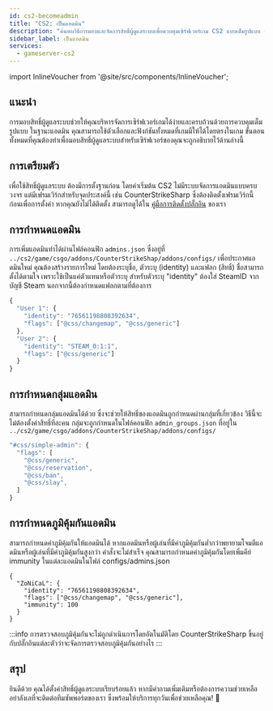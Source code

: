 ```yaml
---
id: cs2-becomeadmin
title: "CS2: เป็นแอดมิน"
description: "ค้นพบวิธีการมอบและจัดการสิทธิ์ผู้ดูแลระบบเพื่อควบคุมเซิร์ฟเวอร์เกม CS2 แบบเต็มรูปแบบ → เรียนรู้เพิ่มเติมตอนนี้"
sidebar_label: เป็นแอดมิน
services:
  - gameserver-cs2
---
```


import InlineVoucher from '@site/src/components/InlineVoucher';

## แนะนำ
การมอบสิทธิ์ผู้ดูแลระบบช่วยให้คุณบริหารจัดการเซิร์ฟเวอร์เกมได้ง่ายและครบถ้วนด้วยการควบคุมเต็มรูปแบบ ในฐานะแอดมิน คุณสามารถใช้ตัวเลือกและฟังก์ชันทั้งหมดที่เกมมีให้ได้โดยตรงในเกม ขั้นตอนทั้งหมดที่คุณต้องทำเพื่อมอบสิทธิ์ผู้ดูแลระบบสำหรับเซิร์ฟเวอร์ของคุณจะถูกอธิบายไว้ด้านล่างนี้  
<InlineVoucher />

## การเตรียมตัว
เพื่อใช้สิทธิ์ผู้ดูแลระบบ ต้องมีการตั้งฐานก่อน โดยค่าเริ่มต้น CS2 ไม่มีระบบจัดการแอดมินแบบครบวงจร แต่มีเฟรมเวิร์กสำหรับจุดประสงค์นี้ เช่น CounterStrikeSharp ซึ่งต้องติดตั้งเฟรมเวิร์กนี้ก่อนเพื่อการตั้งค่า หากคุณยังไม่ได้ติดตั้ง สามารถดูได้ใน [คู่มือการติดตั้งปลั๊กอิน](cs2-plugins) ของเรา

## การกำหนดแอดมิน

การเพิ่มแอดมินทำได้ผ่านไฟล์คอนฟิก `admins.json` ซึ่งอยู่ที่ `../cs2/game/csgo/addons/CounterStrikeShap/addons/configs/` เพื่อประกาศแอดมินใหม่ คุณต้องสร้างรายการใหม่ โดยต้องระบุชื่อ, ตัวระบุ (identity) และแฟลก (สิทธิ์) ชื่อสามารถตั้งได้ตามใจ เพราะใช้เป็นแค่ตัวแทนหรือตัวระบุ สำหรับตัวระบุ "identity" ต้องใส่ SteamID จากบัญชี Steam นอกจากนี้ต้องกำหนดแฟลกตามที่ต้องการ

```js title="admins.json (ตัวอย่าง)"
{
  "User 1": {
    "identity": "76561198808392634",
    "flags": ["@css/changemap", "@css/generic"]
  },
  "User 2": {
    "identity": "STEAM_0:1:1",
    "flags": ["@css/generic"]
  }
}
```

## การกำหนดกลุ่มแอดมิน
สามารถกำหนดกลุ่มแอดมินได้ด้วย ซึ่งจะช่วยให้สิทธิ์ของแอดมินถูกกำหนดผ่านกลุ่มที่เกี่ยวข้อง วิธีนี้จะไม่ต้องตั้งค่าสิทธิ์ทีละคน กลุ่มจะถูกกำหนดในไฟล์คอนฟิก `admin_groups.json` ที่อยู่ใน `../cs2/game/csgo/addons/CounterStrikeShap/addons/configs/`
```js title="admin_groups.json"
"#css/simple-admin": {
  "flags": [
    "@css/generic",
    "@css/reservation",
    "@css/ban",
    "@css/slay",
  ]
}
```

## การกำหนดภูมิคุ้มกันแอดมิน
สามารถกำหนดค่าภูมิคุ้มกันให้แอดมินได้ หากแอดมินหรือผู้เล่นที่มีค่าภูมิคุ้มกันต่ำกว่าพยายามโจมตีแอดมินหรือผู้เล่นที่มีค่าภูมิคุ้มกันสูงกว่า คำสั่งจะไม่สำเร็จ คุณสามารถกำหนดค่าภูมิคุ้มกันโดยเพิ่มคีย์ immunity ในแต่ละแอดมินในไฟล์ configs/admins.json

```
{
  "ZoNiCaL": {
    "identity": "76561198808392634",
    "flags": ["@css/changemap", "@css/generic"],
    "immunity": 100
  }
}
```
:::info
การตรวจสอบภูมิคุ้มกันจะไม่ถูกดำเนินการโดยอัตโนมัติโดย CounterStrikeSharp ขึ้นอยู่กับปลั๊กอินแต่ละตัวว่าจะจัดการตรวจสอบภูมิคุ้มกันอย่างไร
:::

## สรุป

ยินดีด้วย คุณได้ตั้งค่าสิทธิ์ผู้ดูแลระบบเรียบร้อยแล้ว หากมีคำถามเพิ่มเติมหรือต้องการความช่วยเหลือ อย่าลังเลที่จะติดต่อทีมซัพพอร์ตของเรา ซึ่งพร้อมให้บริการทุกวันเพื่อช่วยเหลือคุณ! 🙂

<InlineVoucher />